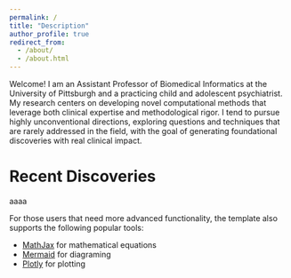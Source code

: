 ```yaml
---
permalink: /
title: "Description"
author_profile: true
redirect_from: 
  - /about/
  - /about.html
---
```


Welcome! I am an Assistant Professor of Biomedical Informatics at the University of Pittsburgh and a practicing child and adolescent psychiatrist. My research centers on developing novel computational methods that leverage both clinical expertise and methodological rigor. I tend to pursue highly unconventional directions, exploring questions and techniques that are rarely addressed in the field, with the goal of generating foundational discoveries with real clinical impact.

Recent Discoveries
======
aaaa

For those users that need more advanced functionality, the template also supports the following popular tools:
- [MathJax](https://www.mathjax.org/) for mathematical equations
- [Mermaid](https://mermaid.js.org/) for diagraming
- [Plotly](https://plotly.com/javascript/) for plotting


